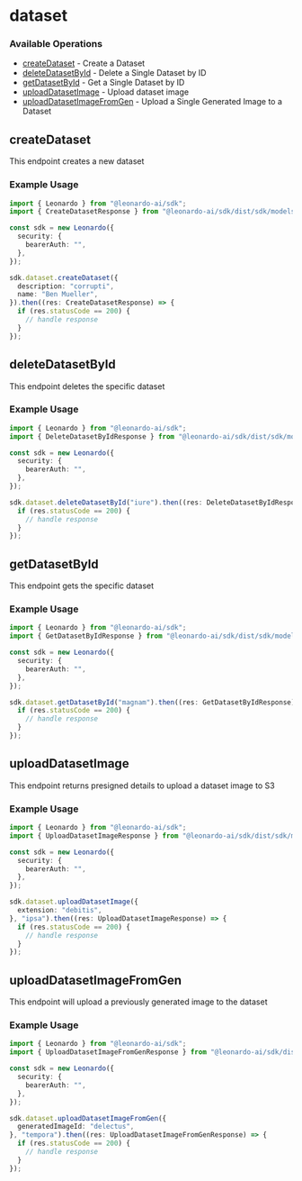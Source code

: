 # dataset

### Available Operations

* [createDataset](#createdataset) - Create a Dataset
* [deleteDatasetById](#deletedatasetbyid) - Delete a Single Dataset by ID
* [getDatasetById](#getdatasetbyid) - Get a Single Dataset by ID
* [uploadDatasetImage](#uploaddatasetimage) - Upload dataset image
* [uploadDatasetImageFromGen](#uploaddatasetimagefromgen) - Upload a Single Generated Image to a Dataset

## createDataset

This endpoint creates a new dataset

### Example Usage

```typescript
import { Leonardo } from "@leonardo-ai/sdk";
import { CreateDatasetResponse } from "@leonardo-ai/sdk/dist/sdk/models/operations";

const sdk = new Leonardo({
  security: {
    bearerAuth: "",
  },
});

sdk.dataset.createDataset({
  description: "corrupti",
  name: "Ben Mueller",
}).then((res: CreateDatasetResponse) => {
  if (res.statusCode == 200) {
    // handle response
  }
});
```

## deleteDatasetById

This endpoint deletes the specific dataset

### Example Usage

```typescript
import { Leonardo } from "@leonardo-ai/sdk";
import { DeleteDatasetByIdResponse } from "@leonardo-ai/sdk/dist/sdk/models/operations";

const sdk = new Leonardo({
  security: {
    bearerAuth: "",
  },
});

sdk.dataset.deleteDatasetById("iure").then((res: DeleteDatasetByIdResponse) => {
  if (res.statusCode == 200) {
    // handle response
  }
});
```

## getDatasetById

This endpoint gets the specific dataset

### Example Usage

```typescript
import { Leonardo } from "@leonardo-ai/sdk";
import { GetDatasetByIdResponse } from "@leonardo-ai/sdk/dist/sdk/models/operations";

const sdk = new Leonardo({
  security: {
    bearerAuth: "",
  },
});

sdk.dataset.getDatasetById("magnam").then((res: GetDatasetByIdResponse) => {
  if (res.statusCode == 200) {
    // handle response
  }
});
```

## uploadDatasetImage

This endpoint returns presigned details to upload a dataset image to S3

### Example Usage

```typescript
import { Leonardo } from "@leonardo-ai/sdk";
import { UploadDatasetImageResponse } from "@leonardo-ai/sdk/dist/sdk/models/operations";

const sdk = new Leonardo({
  security: {
    bearerAuth: "",
  },
});

sdk.dataset.uploadDatasetImage({
  extension: "debitis",
}, "ipsa").then((res: UploadDatasetImageResponse) => {
  if (res.statusCode == 200) {
    // handle response
  }
});
```

## uploadDatasetImageFromGen

This endpoint will upload a previously generated image to the dataset

### Example Usage

```typescript
import { Leonardo } from "@leonardo-ai/sdk";
import { UploadDatasetImageFromGenResponse } from "@leonardo-ai/sdk/dist/sdk/models/operations";

const sdk = new Leonardo({
  security: {
    bearerAuth: "",
  },
});

sdk.dataset.uploadDatasetImageFromGen({
  generatedImageId: "delectus",
}, "tempora").then((res: UploadDatasetImageFromGenResponse) => {
  if (res.statusCode == 200) {
    // handle response
  }
});
```
